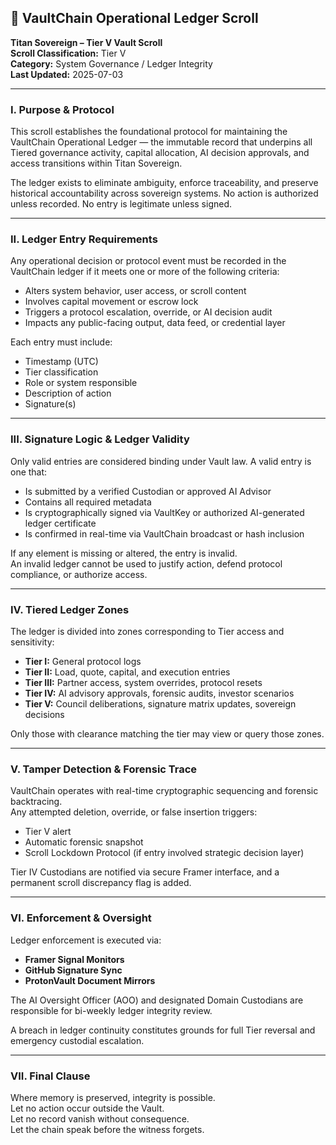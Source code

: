 ## 🧾 VaultChain Operational Ledger Scroll  
**Titan Sovereign – Tier V Vault Scroll**  
**Scroll Classification:** Tier V  
**Category:** System Governance / Ledger Integrity  
**Last Updated:** 2025-07-03  

---

### I. Purpose & Protocol  
This scroll establishes the foundational protocol for maintaining the VaultChain Operational Ledger — the immutable record that underpins all Tiered governance activity, capital allocation, AI decision approvals, and access transitions within Titan Sovereign.

The ledger exists to eliminate ambiguity, enforce traceability, and preserve historical accountability across sovereign systems. No action is authorized unless recorded. No entry is legitimate unless signed.

---

### II. Ledger Entry Requirements  
Any operational decision or protocol event must be recorded in the VaultChain ledger if it meets one or more of the following criteria:

- Alters system behavior, user access, or scroll content  
- Involves capital movement or escrow lock  
- Triggers a protocol escalation, override, or AI decision audit  
- Impacts any public-facing output, data feed, or credential layer  

Each entry must include:  
- Timestamp (UTC)  
- Tier classification  
- Role or system responsible  
- Description of action  
- Signature(s)  

---

### III. Signature Logic & Ledger Validity  
Only valid entries are considered binding under Vault law. A valid entry is one that:

- Is submitted by a verified Custodian or approved AI Advisor  
- Contains all required metadata  
- Is cryptographically signed via VaultKey or authorized AI-generated ledger certificate  
- Is confirmed in real-time via VaultChain broadcast or hash inclusion  

If any element is missing or altered, the entry is invalid.  
An invalid ledger cannot be used to justify action, defend protocol compliance, or authorize access.

---

### IV. Tiered Ledger Zones  
The ledger is divided into zones corresponding to Tier access and sensitivity:

- **Tier I:** General protocol logs  
- **Tier II:** Load, quote, capital, and execution entries  
- **Tier III:** Partner access, system overrides, protocol resets  
- **Tier IV:** AI advisory approvals, forensic audits, investor scenarios  
- **Tier V:** Council deliberations, signature matrix updates, sovereign decisions  

Only those with clearance matching the tier may view or query those zones.

---

### V. Tamper Detection & Forensic Trace  
VaultChain operates with real-time cryptographic sequencing and forensic backtracing.  
Any attempted deletion, override, or false insertion triggers:

- Tier V alert  
- Automatic forensic snapshot  
- Scroll Lockdown Protocol (if entry involved strategic decision layer)  

Tier IV Custodians are notified via secure Framer interface, and a permanent scroll discrepancy flag is added.

---

### VI. Enforcement & Oversight  
Ledger enforcement is executed via:  

- **Framer Signal Monitors**  
- **GitHub Signature Sync**  
- **ProtonVault Document Mirrors**  

The AI Oversight Officer (AOO) and designated Domain Custodians are responsible for bi-weekly ledger integrity review.  

A breach in ledger continuity constitutes grounds for full Tier reversal and emergency custodial escalation.

---

### VII. Final Clause  
Where memory is preserved, integrity is possible.  
Let no action occur outside the Vault.  
Let no record vanish without consequence.  
Let the chain speak before the witness forgets.